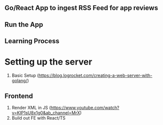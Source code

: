 ## Go/React App to ingest RSS Feed for app reviews

## Run the App

## Learning Process

# Setting up the server

1. Basic Setup (https://blog.logrocket.com/creating-a-web-server-with-golang/)

## Frontend

1. Render XML in JS (https://www.youtube.com/watch?v=KIP1sU8x1g0&ab_channel=MrX)
2. Build out FE with React/TS
